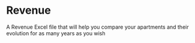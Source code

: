 # Revenue
A Revenue Excel file that will help you compare your apartments and their evolution for as many years as you wish 

